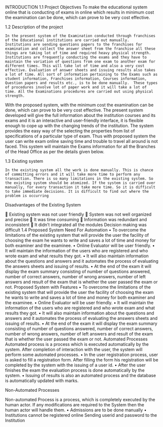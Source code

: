 INTRODUCTION 1.1 Project Objectives To make the educational system online that is conducting of exams in online which results in minimum cost the examination can be done, which can prove to be very cost effective.

1.2 Description of the project

 	In the present system of the Examination conducted through franchises of the Educational institutions are carried out manually.  Institutions are sending questions papers to the franchises for examination and collect the answer sheet from the franchise all these things are taking lot of time and required heavy physical strength. Institutions are frequently conducting the exams and they have to maintain the variation of questions from one exam to another exam for different times. This will take lot of time and also a very cost effective. Evaluation of answer sheets and issuing results also takes a lot of time. All sort of information pertaining to the Exams such as student information, Franchises information, Courses information, Question papers and results etc., is to be done manually.  These types of procedures involve lot of paper work and it will take a lot of time. All the Examinations procedures are carried out using physical strength. 
With the proposed system, with the minimum cost the examination can be done, which can prove to be very cost effective. The present system developed will give the full information about the institution courses and its exams and it is an interactive and user-friendly interface, it is flexible enough to cope up with the changing trends of the institution. The system provides the easy way of the selecting the properties from list of specifications of a particular type of exam. Thus with proposed system the user can write exam online saving time and trouble to travel all around is not faced. This system will maintain the Exams information for all the Branches of the Head Office as per the details given below.

1.3 Existing system

	In the existing system all the work is done manually. This is chance of committing errors and it will take more time to perform any transaction. There is so many limitations in the existing system. So the existing system should be atomized. If the system is carried over manually, for every transaction it take more time. So it is difficult to take immediate decisions. It is difficult to find out where the problem is occurring
Disadvantages of the Existing System

 Existing system was not user friendly  System was not well organized and precise  It was time consuming  Information was redundant and inconsistent  It didn’t integrated all the modules Decision making was difficult 1.4 Proposed System Need For Automation • To overcome the limitations of the existing system that will provide the user the facility of choosing the exam he wants to write and saves a lot of time and money for both examiner and the examinee. • Online Evaluator will be user friendly. • It will maintain the information of the users who are registered and who wrote exam and what results they got. • It will also maintain information about the questions and answers and it automates the process of evaluating the answers sheets and issuing of results. • At the end of the exam it will display the exam summary consisting of number of questions answered, number of correct answers, number of wrong answers, number of left answers and result of the exam that is whether the user passed the exam or not. Proposed System with Features • To overcome the limitations of the existing system that will provide the user the facility of choosing the exam he wants to write and saves a lot of time and money for both examiner and the examinee. • Online Evaluator will be user friendly. • It will maintain the information of the users who are registered and who wrote exam and what results they got. • It will also maintain information about the questions and answers and it automates the process of evaluating the answers sheets and issuing of results. • At the end of the exam it will display the exam summary consisting of number of questions answered, number of correct answers, number of wrong answers, number of left answers and result of the exam that is whether the user passed the exam or not. Automated Processes Automated process is a process which is executed automatically by the system. After completion of interaction with the user, the system will perform some automated processes. • In the user registration process, user is asked to fill a registration form. After filling the form his registration will be completed by the system with the issuing of a user id. • After the user finishes the exam the evaluation process is done automatically by the system. • Issuing of results is also an automated process and the database is automatically updated with marks.

Non-Automated Processes

Non-automated Process is a process, which is completely executed by the human actor. If any modifications are required to the System then the human actor will handle them. • Admissions are to be done manually • Institutions cannot be registered online Sending userid and password to the Institution
